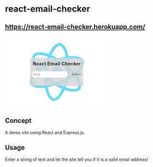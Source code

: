 # react-email-checker

## https://react-email-checker.herokuapp.com/

![Demo](react-email-checker.gif)

## Concept

A demo site using React and Express.js. 

## Usage

Enter a string of text and let the site tell you if it is a valid email address!
